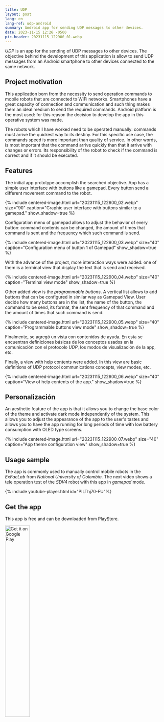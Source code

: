 ```yaml
---
title: UDP
layout: post
lang: en
lang-ref: udp-android
summary: Android app for sending UDP messages to other devices.
date: 2023-11-15 12:26 -0500
pic-header: 20231115_122900_01.webp
---
```


*UDP* is an app for the sending of UDP messages to other devices. The objective
behind the development of this application is allow to send UDP messages from 
an Android smartphone to other devices connected to the same network.


## Project motivation

This application born from the necessity to send operation commands to mobile 
robots that are connected to WiFi networks. Smartphones have a great capacity of
connection and communication and such thing makes them an ideal medium to send the
required commands. Android platform is the most used: for this reason the decision
to develop the app in this operative system was made. 

The robots which I have worked need to be operated manually: commands must arrive
the quickest way to its destiny. For this specific use case, the commands speed 
is more important than quality of service. In other words, is most important that
the command arrive quickly than that it arrive with changes or errors. Its 
responsibility of the robot to check if the command is correct and if it should 
be executed.


## Features

The initial app prototype accomplish the searched objective. App has a simple 
user interface with buttons like a gamepad. Every button send a different 
movement command to the robot.

{% include 
centered-image.html 
url="20231115_122900_02.webp" 
size="90" 
caption="Graphic user interface with buttons similar to a gamepad." 
show_shadow=true
%}

Configuration menu of gamepad allows to adjust the behavior of every button: 
command contents can be changed, the amount of times that command is sent and 
the frequency which such command is send.

{% include 
centered-image.html 
url="20231115_122900_03.webp" 
size="40" 
caption="Configuration menu of button 1 of Gamepad" 
show_shadow=true
%}

With the advance of the project, more interaction ways were added: one of them
is a terminal view that display the text that is send and received.

{% include 
centered-image.html 
url="20231115_122900_04.webp" 
size="40" 
caption="Terminal view mode" 
show_shadow=true
%}

Other added view is the *programmable buttons*. A vertical list allows to add 
buttons that can be configured in similar way as Gamepad View. User decide how 
many buttons are in the list, the name of the button, the command to be send, 
its format, the sent frequency of that command and the amount of times that such
command is send.

{% include 
centered-image.html 
url="20231115_122900_05.webp" 
size="40" 
caption="Programmable buttons view mode" 
show_shadow=true
%}

Finalmente, se agregó un vista con contenidos de ayuda. En esta se encuentran 
definiciones básicas de los conceptos usados en la comunicación con el 
protocolo *UDP*, los modos de visualización de la app, etc.

Finally, a view with help contents were added. In this view are basic definitions
of UDP protocol communications concepts, view modes, etc.

{% include 
centered-image.html 
url="20231115_122900_06.webp" 
size="40" 
caption="View of help contents of the app." 
show_shadow=true
%}


## Personalización

An aesthetic feature of the app is that it allows you to change the base color 
of the theme and activate dark mode independently of the system. This allows 
you to adjust the appearance of the app to the user's tastes and allows you to 
have the app running for long periods of time with low battery consumption with 
OLED type screens.

{% include 
centered-image.html 
url="20231115_122900_07.webp" 
size="40" 
caption="App theme configuration view" 
show_shadow=true
%}


## Usage sample

The app is commonly used to manually control mobile robots in the *ExFacLab* from
*National University of Colombia*. The next video shows a tele operation test
of the *SDV4* robot with this app in *gamepad* mode.

{% include youtube-player.html id="PILThj70-FU"%}


## Get the app
This app is free and can be downloaded from PlayStore.

<div style="position: relative;">
    <a 
    href='https://play.google.com/store/apps/details?id=com.jamstudios.udp_sender&pcampaignid=pcampaignidMKT-Other-global-all-co-prtnr-py-PartBadge-Mar2515-1'>
        <img 
        alt='Get it on Google Play' 
        src='https://play.google.com/intl/es_es/badges/static/images/badges/en_badge_web_generic.png'
        style="margin: auto; width: 40%;"/>
    </a>
</div>